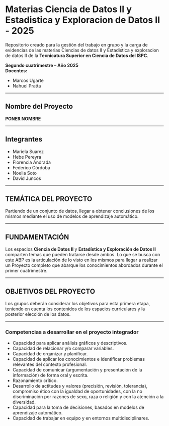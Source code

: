 # Materias Ciencia de Datos II y Estadistica y Exploracion de Datos II - 2025

Repositorio creado para la gestión del trabajo en grupo y la carga de evidencias de las materias Ciencias de datos II y Estadistica y exploracion de datos II de la **Tecnicatura Superior en Ciencia de Datos del ISPC**.

**Segundo cuatrimestre – Año 2025**  
**Docentes:**  
- Marcos Ugarte  
- Nahuel Pratta  

---

## Nombre del Proyecto

**PONER NOMBRE**

---

## Integrantes

- Mariela Suarez
- Hebe Pereyra  
- Florencia Andrada  
- Federico Córdoba  
- Noelia Soto  
- David Juncos

---
## TEMÁTICA DEL PROYECTO

Partiendo de un conjunto de datos, llegar a obtener conclusiones de los mismos mediante el uso de modelos de aprendizaje automático.

---

## FUNDAMENTACIÓN

Los espacios **Ciencia de Datos II** y **Estadística y Exploración de Datos II** comparten temas que pueden tratarse desde ambos. Lo que se busca con este ABP es la articulación de lo visto en los mismos para llegar a realizar un Proyecto completo que abarque los
conocimientos abordados durante el primer cuatrimestre.

---

## OBJETIVOS DEL PROYECTO

Los grupos deberán considerar los objetivos para esta primera etapa, teniendo en cuenta los contenidos de los espacios curriculares y la posterior elección de los datos.

---

### Competencias a desarrollar en el proyecto integrador

- Capacidad para aplicar análisis gráficos y descriptivos.  
- Capacidad de relacionar y/o comparar variables.  
- Capacidad de organizar y planificar.  
- Capacidad de aplicar los conocimientos e identificar problemas relevantes del contexto profesional.  
- Capacidad de comunicar (argumentación y presentación de la información) de forma oral y escrita.  
- Razonamiento crítico.  
- Desarrollo de actitudes y valores (precisión, revisión, tolerancia), compromiso ético con la igualdad de oportunidades, con la no discriminación por razones de sexo, raza o religión y con la atención a la diversidad.  
- Capacidad para la toma de decisiones, basados en modelos de aprendizaje automático.  
- Capacidad de trabajar en equipo y en entornos multidisciplinares.
